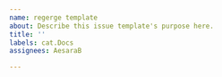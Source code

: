 ```yaml
---
name: regerge template
about: Describe this issue template's purpose here.
title: ''
labels: cat.Docs
assignees: AesaraB

---
```




